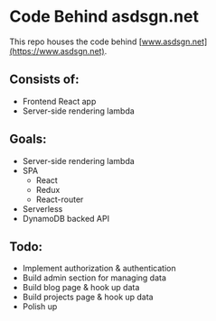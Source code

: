 # Code Behind asdsgn.net

This repo houses the code behind [www.asdsgn.net](https://www.asdsgn.net).

## Consists of:
 * Frontend React app
 * Server-side rendering lambda

## Goals:
* Server-side rendering lambda
* SPA
  - React
  - Redux
  - React-router
* Serverless
* DynamoDB backed API

## Todo:
* Implement authorization & authentication
* Build admin section for managing data
* Build blog page & hook up data
* Build projects page & hook up data
* Polish up
